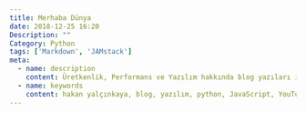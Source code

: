 ```yaml
---
title: Merhaba Dünya
date: 2018-12-25 16:20
Description: ""
Category: Python
tags: ['Markdown', 'JAMstack']
meta:
  - name: description
    content: Üretkenlik, Performans ve Yazılım hakkında blog yazıları içerir. İncelemek için tıklayınız.
  - name: keywords
    content: hakan yalçınkaya, blog, yazılım, python, JavaScript, YouTube
---
```


<Title/>

Blog yazma konusu benim için her zaman zor olmuştur. Hepimizin anlatmak istediği birçok konu var. İşlevsel konuları seçmek ve işe yarar konularda yazı yazmak inanılmaz zor geliyor bana. Özellikle konu üretkenlik olunca daha fazla düşünmek zorunda kalıyorum.

## Üretkenlik, Performans ve Yazılım
Blog yazılarımı hazırlarken üretkenlik, kişisel performans, bize sağlanan ortamı daha iyi kulllanmak ve bunların sonucu olarak yazılım dünyasındaki yeniliklerden bahsetmeye çalışacağım.


## Hangi Konuda Uzman Olursan Ol, Hemen Markdown Kullanmaya Başla
Bilgisayarını çok az kullanan bir kullanıcı bile olsan birşeyler yazmak istediğinde Word gibi seni yazı yazmaktan uzaklaşacak bir programdan uzak durup daha sade, seni sadece yazı yazmaya itecek bir Markdown editörü kullanmanı öneririm.

***

::: tip Markdown Nedir?
Markdown HTML etiketleri olmadan(down) yazı yazmayı sağlayan bir sistemdir. Normalde Web tabanlı bir yazı yazmıyor olsanız bile aslında teoride HTML etiketleri kullanarak yazı yazarsınız. Bunu uzun uzun anlatmak yerine Markdown editörlerini inceleyip ufak ufak konuya göz kırpmaya çalışın. Markdown temelde tek bir amaca hizmet eder;
**Sadece yazı yazma ortamı sağlamak**
:::

***

::: warning Bu Site VuePress ile Geliştirildi
Bu site statik web sitelerini barındırmak için geliştirilen gitpages ve Markdown + Vue'nin gücünü kullanan VuePress ile geliştirildi. Ama yinede macera biraz uzun :) ilk önce **Jekyll** daha sonra da **Jinja2**'yi kullanan **Pelican**'i kullandım. Pelican; Python ve Jinja2'nin sağladığı avantajlar için harika bir tercihti ama static pages ve JavaSciprt'in gücünü sizinde keşfedebilmeniz için siteyi tamamen FrontEnd teknolojisine geçirmenin daha iyi olacağına karar verdim.
:::
<Footer/>

<!--
#### Etiketler
<ul>
	<li v-for="item in $page.frontmatter.tags">{{ item }}</li>
</ul>

-->

